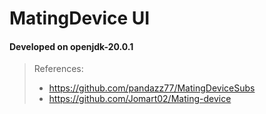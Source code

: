 # MatingDevice UI
#### Developed on openjdk-20.0.1

>References:
>* https://github.com/pandazz77/MatingDeviceSubs
>* https://github.com/Jomart02/Mating-device